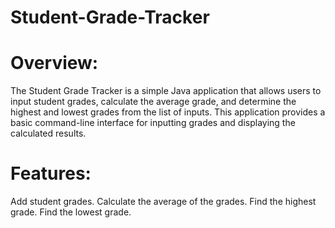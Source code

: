 # Student-Grade-Tracker
# Overview:
The Student Grade Tracker is a simple Java application that allows users to input student grades, calculate the average grade, and determine the highest and lowest grades from the list of inputs. This application provides a basic command-line interface for inputting grades and displaying the calculated results.

# Features:
Add student grades.
Calculate the average of the grades.
Find the highest grade.
Find the lowest grade.
